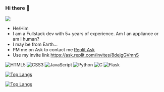 ### Hi there 👋

<!--
**SalladShooter/SalladShooter** is a ✨ _special_ ✨ repository because its `README.md` (this file) appears on your GitHub profile.

Here are some ideas to get you started:

- 🔭 I’m currently working on ...
- 🌱 I’m currently learning ...
- 👯 I’m looking to collaborate on ...
- 🤔 I’m looking for help with ...
- 💬 Ask me about ...
- 📫 How to reach me: ...
- 😄 Pronouns: ...
- ⚡ Fun fact: ...
-->

![](https://komarev.com/ghpvc/?username=SalladShooter&color=brightgreen)

- He/Him 
- I am a Fullstack dev with 5+ years of experience. Am I an appliance or am I human?
- I may be from Earth...
- PM me on Ask to contact me [Replit Ask](ask.replit.com)
- Use my invite link https://ask.replit.com/invites/8dejgGVmnS

![HTML5](https://img.shields.io/badge/html5-%23E34F26.svg?style=for-the-badge&logo=html5&logoColor=white)
![CSS3](https://img.shields.io/badge/css3-%231572B6.svg?style=for-the-badge&logo=css3&logoColor=white)
![JavaScript](https://img.shields.io/badge/javascript-%23323330.svg?style=for-the-badge&logo=javascript&logoColor=%23F7DF1E)
![Python](https://img.shields.io/badge/python-3670A0?style=for-the-badge&logo=python&logoColor=ffdd54)
![C](https://img.shields.io/badge/c-%2300599C.svg?style=for-the-badge&logo=c&logoColor=white)
![Flask](https://img.shields.io/badge/flask-%23000.svg?style=for-the-badge&logo=flask&logoColor=white)

[![Top Langs](https://github-readme-stats-git-masterrstaa-rickstaa.vercel.app/api/top-langs/?username=SalladShooter&theme=algo&show_icons=true)](https://github.com/SalladShooter/github-readme-stats)

[![Top Langs](https://github-readme-stats.vercel.app/api?username=SalladShooter&theme=algolia&show_icons=true)](https://github.com/SalladShooter)
